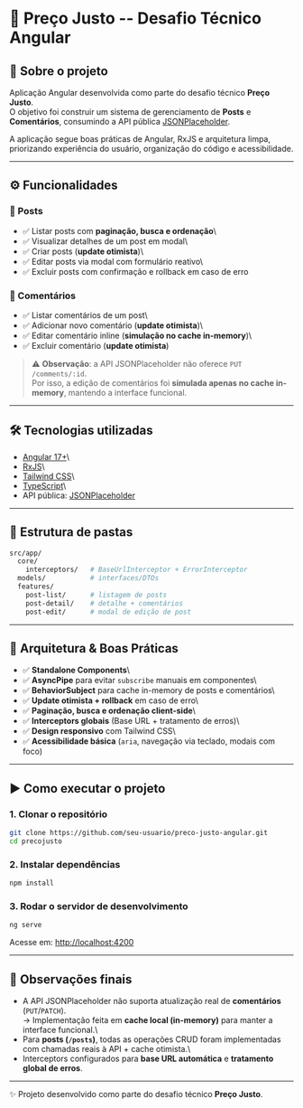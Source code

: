 # 📌 Preço Justo -- Desafio Técnico Angular

## 🚀 Sobre o projeto

Aplicação Angular desenvolvida como parte do desafio técnico **Preço
Justo**.\
O objetivo foi construir um sistema de gerenciamento de **Posts** e
**Comentários**, consumindo a API pública
[JSONPlaceholder](https://jsonplaceholder.typicode.com/).

A aplicação segue boas práticas de Angular, RxJS e arquitetura limpa,
priorizando experiência do usuário, organização do código e
acessibilidade.

------------------------------------------------------------------------

## ⚙️ Funcionalidades

### 📄 Posts

-   ✅ Listar posts com **paginação, busca e ordenação**\
-   ✅ Visualizar detalhes de um post em modal\
-   ✅ Criar posts (**update otimista**)\
-   ✅ Editar posts via modal com formulário reativo\
-   ✅ Excluir posts com confirmação e rollback em caso de erro

### 💬 Comentários

-   ✅ Listar comentários de um post\
-   ✅ Adicionar novo comentário (**update otimista**)\
-   ✅ Editar comentário inline (**simulação no cache in-memory**)\
-   ✅ Excluir comentário (**update otimista**)

> ⚠️ **Observação**: a API JSONPlaceholder não oferece
> `PUT /comments/:id`.\
> Por isso, a edição de comentários foi **simulada apenas no cache
> in-memory**, mantendo a interface funcional.

------------------------------------------------------------------------

## 🛠️ Tecnologias utilizadas

-   [Angular 17+](https://angular.io/)\
-   [RxJS](https://rxjs.dev/)\
-   [Tailwind CSS](https://tailwindcss.com/)\
-   [TypeScript](https://www.typescriptlang.org/)\
-   API pública:
    [JSONPlaceholder](https://jsonplaceholder.typicode.com/)

------------------------------------------------------------------------

## 📂 Estrutura de pastas

``` bash
src/app/
  core/
    interceptors/   # BaseUrlInterceptor + ErrorInterceptor
  models/           # interfaces/DTOs
  features/
    post-list/      # listagem de posts
    post-detail/    # detalhe + comentários
    post-edit/      # modal de edição de post
```

------------------------------------------------------------------------

## 🧩 Arquitetura & Boas Práticas

-   ✅ **Standalone Components**\
-   ✅ **AsyncPipe** para evitar `subscribe` manuais em componentes\
-   ✅ **BehaviorSubject** para cache in-memory de posts e comentários\
-   ✅ **Update otimista + rollback** em caso de erro\
-   ✅ **Paginação, busca e ordenação client-side**\
-   ✅ **Interceptors globais** (Base URL + tratamento de erros)\
-   ✅ **Design responsivo** com Tailwind CSS\
-   ✅ **Acessibilidade básica** (`aria`, navegação via teclado, modais
    com foco)

------------------------------------------------------------------------

## ▶️ Como executar o projeto

### 1. Clonar o repositório

``` bash
git clone https://github.com/seu-usuario/preco-justo-angular.git
cd precojusto
```

### 2. Instalar dependências

``` bash
npm install
```

### 3. Rodar o servidor de desenvolvimento

``` bash
ng serve
```

Acesse em: <http://localhost:4200>

------------------------------------------------------------------------

## 📌 Observações finais

-   A API JSONPlaceholder não suporta atualização real de
    **comentários** (`PUT`/`PATCH`).\
    → Implementação feita em **cache local (in-memory)** para manter a
    interface funcional.\
-   Para **posts (`/posts`)**, todas as operações CRUD foram
    implementadas com chamadas reais à API + cache otimista.\
-   Interceptors configurados para **base URL automática** e
    **tratamento global de erros**.

------------------------------------------------------------------------

✨ Projeto desenvolvido como parte do desafio técnico **Preço Justo**.
